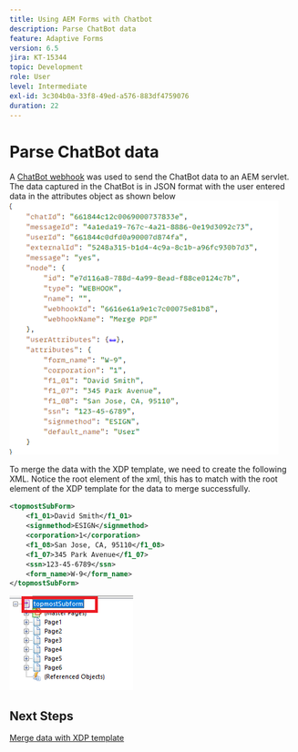 ```yaml
---
title: Using AEM Forms with Chatbot
description: Parse ChatBot data
feature: Adaptive Forms
version: 6.5
jira: KT-15344
topic: Development
role: User
level: Intermediate
exl-id: 3c304b0a-33f8-49ed-a576-883df4759076
duration: 22
---
```

# Parse ChatBot data

A [ChatBot webhook](https://www.chatbot.com/help/webhooks/what-are-webhooks/) was used to send the ChatBot data to an AEM servlet.
The data captured in the ChatBot is in JSON format with the user entered data in the attributes object as shown below
![chatbot-data](assets/chat-bot-data.png)

To merge the data with the XDP template, we need to create the following XML. Notice the root element of the xml, this has to match with the root element of the XDP template for the data to merge successfully.


```xml
<topmostSubForm>
    <f1_01>David Smith</f1_01>
    <signmethod>ESIGN</signmethod>
    <corporation>1</corporation>
    <f1_08>San Jose, CA, 95110</f1_08>
    <f1_07>345 Park Avenue</f1_07>
    <ssn>123-45-6789</ssn>
    <form_name>W-9</form_name>
</topmostSubForm>

```

![xdp-template](assets/xdp-template.png)

## Next Steps

[Merge data with XDP template](./merge-data-with-template.md)
